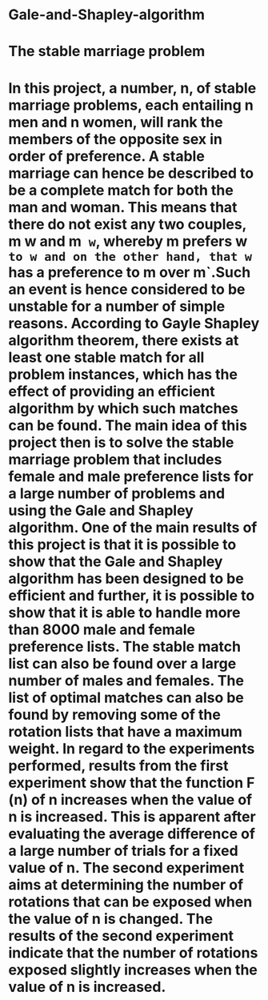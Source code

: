  # Gale-and-Shapley-algorithm
# The stable marriage problem

# In this project, a number, n, of stable marriage problems, each entailing n men and n women, will rank the members of the opposite sex in order of preference. A stable marriage can hence be described to be a complete match for both the man and woman. This means that there do not exist any two couples, m w and m` w`, whereby m prefers w` to w and on the other hand, that w` has a preference to m over m`.Such an event is hence considered to be unstable for a number of simple reasons. According to Gayle Shapley algorithm theorem, there exists at least one stable match for all problem instances, which has the effect of providing an efficient algorithm by which such matches can be found. The main idea of this project then is to solve the stable marriage problem that includes female and male preference lists for a large number of problems and using the Gale and Shapley algorithm. One of the main results of this project is that it is possible to show that the Gale and Shapley algorithm has been designed to be efficient and further, it is possible to show that it is able to handle more than 8000 male and female preference lists. The stable match list can also be found over a large number of males and females. The list of optimal matches can also be found by removing some of the rotation lists that have a maximum weight. In regard to the experiments performed, results from the first experiment show that the function F (n) of n increases when the value of n is increased. This is apparent after evaluating the average difference of a large number of trials for a fixed value of n. The second experiment aims at determining the number of rotations that can be exposed when the value of n is changed. The results of the second experiment indicate that the number of rotations exposed slightly increases when the value of n is increased.
